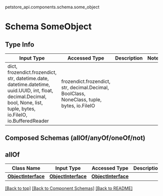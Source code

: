 petstore_api.components.schema.some_object
# Schema SomeObject

## Type Info
Input Type | Accessed Type | Description | Notes
------------ | ------------- | ------------- | -------------
dict, frozendict.frozendict, str, datetime.date, datetime.datetime, uuid.UUID, int, float, decimal.Decimal, bool, None, list, tuple, bytes, io.FileIO, io.BufferedReader | frozendict.frozendict, str, decimal.Decimal, BoolClass, NoneClass, tuple, bytes, io.FileIO |  |

## Composed Schemas (allOf/anyOf/oneOf/not)
## allOf
Class Name | Input Type | Accessed Type | Description | Notes
------------- | ------------- | ------------- | ------------- | -------------
[**ObjectInterface**](object_interface.md) | [**ObjectInterface**](object_interface.md) | [**ObjectInterface**](object_interface.md) |  |

[[Back to top]](#top) [[Back to Component Schemas]](../../../README.md#Component-Schemas) [[Back to README]](../../../README.md)
